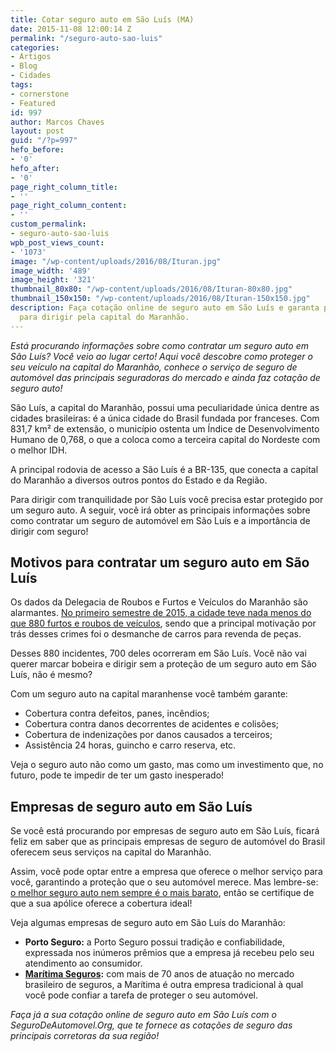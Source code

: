 ```yaml
---
title: Cotar seguro auto em São Luís (MA)
date: 2015-11-08 12:00:14 Z
permalink: "/seguro-auto-sao-luis"
categories:
- Artigos
- Blog
- Cidades
tags:
- cornerstone
- Featured
id: 997
author: Marcos Chaves
layout: post
guid: "/?p=997"
hefo_before:
- '0'
hefo_after:
- '0'
page_right_column_title:
- ''
page_right_column_content:
- ''
custom_permalink:
- seguro-auto-sao-luis
wpb_post_views_count:
- '1073'
image: "/wp-content/uploads/2016/08/Ituran.jpg"
image_width: '489'
image_height: '321'
thumbnail_80x80: "/wp-content/uploads/2016/08/Ituran-80x80.jpg"
thumbnail_150x150: "/wp-content/uploads/2016/08/Ituran-150x150.jpg"
description: Faça cotação online de seguro auto em São Luís e garanta proteção e tranquilidade
  para dirigir pela capital do Maranhão.
---
```


_Está procurando informações sobre como contratar um seguro auto em São Luís? Você veio ao lugar certo! Aqui você descobre como proteger o seu veículo na capital do Maranhão, conhece o serviço de seguro de automóvel das principais seguradoras do mercado e ainda faz cotação de seguro auto!_

São Luís, a capital do Maranhão, possui uma peculiaridade única dentre as cidades brasileiras: é a única cidade do Brasil fundada por franceses. Com 831,7 km² de extensão, o município ostenta um Índice de Desenvolvimento Humano de 0,768, o que a coloca como a terceira capital do Nordeste com o melhor IDH.

A principal rodovia de acesso a São Luís é a BR-135, que conecta a capital do Maranhão a diversos outros pontos do Estado e da Região.

Para dirigir com tranquilidade por São Luís você precisa estar protegido por um seguro auto. A seguir, você irá obter as principais informações sobre como contratar um seguro de automóvel em São Luís e a importância de dirigir com seguro!

## Motivos para contratar um seguro auto em São Luís

Os dados da Delegacia de Roubos e Furtos e Veículos do Maranhão são alarmantes. <a href="http://g1.globo.com/ma/maranhao/noticia/2015/07/em-sao-luis-registra-880-roubos-e-furtos-de-veiculos-no-1-semestre.html" target="_blank">No primeiro semestre de 2015, a cidade teve nada menos do que 880 furtos e roubos de veículos</a>, sendo que a principal motivação por trás desses crimes foi o desmanche de carros para revenda de peças.

Desses 880 incidentes, 700 deles ocorreram em São Luís. Você não vai querer marcar bobeira e dirigir sem a proteção de um seguro auto em São Luís, não é mesmo?

Com um seguro auto na capital maranhense você também garante:

  * Cobertura contra defeitos, panes, incêndios;
  * Cobertura contra danos decorrentes de acidentes e colisões;
  * Cobertura de indenizações por danos causados a terceiros;
  * Assistência 24 horas, guincho e carro reserva, etc.

Veja o seguro auto não como um gasto, mas como um investimento que, no futuro, pode te impedir de ter um gasto inesperado!

## Empresas de seguro auto em São Luís

Se você está procurando por empresas de seguro auto em São Luís, ficará feliz em saber que as principais empresas de seguro de automóvel do Brasil oferecem seus serviços na capital do Maranhão.

Assim, você pode optar entre a empresa que oferece o melhor serviço para você, garantindo a proteção que o seu automóvel merece. Mas lembre-se: [o melhor seguro auto nem sempre é o mais barato](/o-melhor-seguro-auto-nem-sempre-e-o-mais-barato), então se certifique de que a sua apólice oferece a cobertura ideal!

Veja algumas empresas de seguro auto em São Luís do Maranhão:

  * **Porto Seguro:** a Porto Seguro possui tradição e confiabilidade, expressada nos inúmeros prêmios que a empresa já recebeu pelo seu atendimento ao consumidor.
  * **<a href="/saiba-mais-sobre-maritima-seguros" target="_blank">Marítima Seguros</a>:** com mais de 70 anos de atuação no mercado brasileiro de seguros, a Marítima é outra empresa tradicional à qual você pode confiar a tarefa de proteger o seu automóvel.

_Faça já a sua cotação online de seguro auto em São Luís com o SeguroDeAutomovel.Org, que te fornece as cotações de seguro das principais corretoras da sua região!_